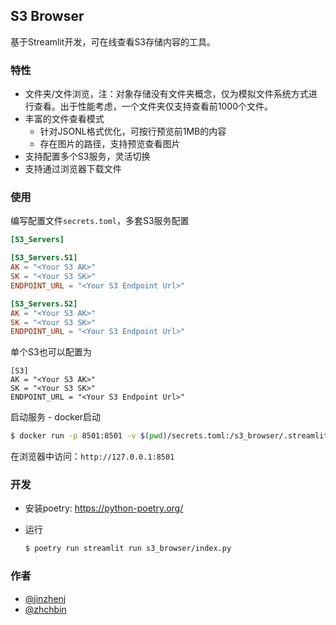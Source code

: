 ## S3 Browser

基于Streamlit开发，可在线查看S3存储内容的工具。

### 特性

* 文件夹/文件浏览，注：对象存储没有文件夹概念，仅为模拟文件系统方式进行查看。出于性能考虑，一个文件夹仅支持查看前1000个文件。
* 丰富的文件查看模式
    * 针对JSONL格式优化，可按行预览前1MB的内容
    * 存在图片的路径，支持预览查看图片
* 支持配置多个S3服务，灵活切换
* 支持通过浏览器下载文件

### 使用

编写配置文件`secrets.toml`，多套S3服务配置

```toml
[S3_Servers]

[S3_Servers.S1]
AK = "<Your S3 AK>"
SK = "<Your S3 SK>"
ENDPOINT_URL = "<Your S3 Endpoint Url>"

[S3_Servers.S2]
AK = "<Your S3 AK>"
SK = "<Your S3 SK>"
ENDPOINT_URL = "<Your S3 Endpoint Url>"
```

单个S3也可以配置为

```
[S3]
AK = "<Your S3 AK>"
SK = "<Your S3 SK>"
ENDPOINT_URL = "<Your S3 Endpoint Url>"
```

启动服务 - docker启动

```bash
$ docker run -p 8501:8501 -v $(pwd)/secrets.toml:/s3_browser/.streamlit/secrets.toml zhchbin/s3_browser:v0.0.5
```

在浏览器中访问：`http://127.0.0.1:8501`

### 开发

* 安装poetry: https://python-poetry.org/

* 运行

    ```bash
    $ poetry run streamlit run s3_browser/index.py
    ```

### 作者

* [@jinzhenj](https://github.com/jinzhenj)
* [@zhchbin](https://github.com/zhchbin)